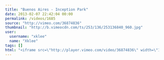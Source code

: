 ```yaml
---
title: "Buenos Aires - Inception Park"
date: 2013-02-07 22:42:04 00:00
permalink: /videos/1685
source: "http://vimeo.com/36874836"
thumbnail: "http://b.vimeocdn.com/ts/253/136/253136840_960.jpg"
user:
  username: "xklee"
  name: "Xklee"
tags: []
html: "<iframe src=\"http://player.vimeo.com/video/36874836\" width=\"1280\" height=\"720\" frameborder=\"0\" webkitAllowFullScreen mozallowfullscreen allowFullScreen></iframe>"
---
```


